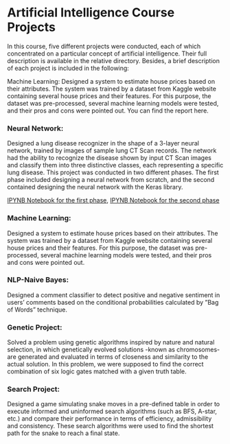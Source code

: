 # Artificial Intelligence Course Projects

In this course, five different projects were conducted, each of which concentrated on a particular concept of artificial intelligence. Their full description is available in the relative directory. Besides, a brief description of each project is included in the following:


Machine Learning:
Designed a system to estimate house prices based on their attributes. The system was trained by a dataset from Kaggle website containing several house prices and their features. For this purpose, the dataset was pre-processed, several machine learning models were tested, and their pros and cons were pointed out. You can find the report here.


### Neural Network: 
Designed a lung disease recognizer in the shape of a 3-layer neural network, trained by images of sample lung CT Scan records. The network had the ability to recognize the disease shown by input CT Scan images and classify them into three distinctive classes, each representing a specific lung disease. This project was conducted in two different phases. The first phase included designing a neural network from scratch, and the second contained designing the neural network with the Keras library. 
  
[IPYNB Notebook for the first phase](https://github.com/moeinsh78/Artificial-Intelligence-Course-Projects/blob/master/Neural%20Network/CA5-1_Report_Moein%20Shirdel.ipynb), [IPYNB Notebook for the second phase](https://github.com/moeinsh78/Artificial-Intelligence-Course-Projects/blob/master/Neural%20Network/CA5-2_Report_Moein%20Shirdel.ipynb)

### Machine Learning: 
Designed a system to estimate house prices based on their attributes. The system was trained by a dataset from Kaggle website containing several house prices and their features. For this purpose, the dataset was pre-processed, several machine learning models were tested, and their pros and cons were pointed out.

### NLP-Naive Bayes: 
Designed a comment classifier to detect positive and negative sentiment in users’ comments based on the conditional probabilities calculated by ”Bag of Words” technique.

### Genetic Project: 
Solved a problem using genetic algorithms inspired by nature and natural selection, in which genetically evolved solutions -known as chromosomes- are generated and evaluated in terms of closeness and similarity to the actual solution. In this problem, we were supposed to find the correct combination of six logic gates matched with a given truth table.

### Search Project: 
Designed a game simulating snake moves in a pre-defined table in order to execute informed and uninformed search algorithms (such as BFS, A-star, etc.) and compare their performance in terms of efficiency, admissibility and consistency. These search algorithms were used to find the shortest path for the snake to reach a final state.
